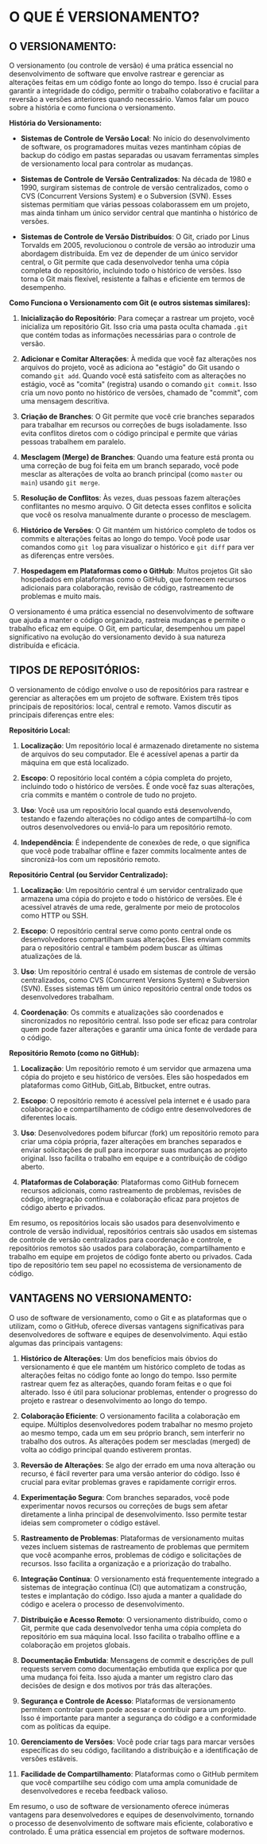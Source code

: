 # O QUE É VERSIONAMENTO?
## O VERSIONAMENTO:
O versionamento (ou controle de versão) é uma prática essencial no desenvolvimento de software que envolve rastrear e gerenciar as alterações feitas em um código fonte ao longo do tempo. Isso é crucial para garantir a integridade do código, permitir o trabalho colaborativo e facilitar a reversão a versões anteriores quando necessário. Vamos falar um pouco sobre a história e como funciona o versionamento.

**História do Versionamento:**

- **Sistemas de Controle de Versão Local**: No início do desenvolvimento de software, os programadores muitas vezes mantinham cópias de backup do código em pastas separadas ou usavam ferramentas simples de versionamento local para controlar as mudanças.

- **Sistemas de Controle de Versão Centralizados**: Na década de 1980 e 1990, surgiram sistemas de controle de versão centralizados, como o CVS (Concurrent Versions System) e o Subversion (SVN). Esses sistemas permitiam que várias pessoas colaborassem em um projeto, mas ainda tinham um único servidor central que mantinha o histórico de versões.

- **Sistemas de Controle de Versão Distribuídos**: O Git, criado por Linus Torvalds em 2005, revolucionou o controle de versão ao introduzir uma abordagem distribuída. Em vez de depender de um único servidor central, o Git permite que cada desenvolvedor tenha uma cópia completa do repositório, incluindo todo o histórico de versões. Isso torna o Git mais flexível, resistente a falhas e eficiente em termos de desempenho.

**Como Funciona o Versionamento com Git (e outros sistemas similares):**

1. **Inicialização do Repositório**: Para começar a rastrear um projeto, você inicializa um repositório Git. Isso cria uma pasta oculta chamada `.git` que contém todas as informações necessárias para o controle de versão.

2. **Adicionar e Comitar Alterações**: À medida que você faz alterações nos arquivos do projeto, você as adiciona ao "estágio" do Git usando o comando `git add`. Quando você está satisfeito com as alterações no estágio, você as "comita" (registra) usando o comando `git commit`. Isso cria um novo ponto no histórico de versões, chamado de "commit", com uma mensagem descritiva.

3. **Criação de Branches**: O Git permite que você crie branches separados para trabalhar em recursos ou correções de bugs isoladamente. Isso evita conflitos diretos com o código principal e permite que várias pessoas trabalhem em paralelo.

4. **Mesclagem (Merge) de Branches**: Quando uma feature está pronta ou uma correção de bug foi feita em um branch separado, você pode mesclar as alterações de volta ao branch principal (como `master` ou `main`) usando `git merge`.

5. **Resolução de Conflitos**: Às vezes, duas pessoas fazem alterações conflitantes no mesmo arquivo. O Git detecta esses conflitos e solicita que você os resolva manualmente durante o processo de mesclagem.

6. **Histórico de Versões**: O Git mantém um histórico completo de todos os commits e alterações feitas ao longo do tempo. Você pode usar comandos como `git log` para visualizar o histórico e `git diff` para ver as diferenças entre versões.

7. **Hospedagem em Plataformas como o GitHub**: Muitos projetos Git são hospedados em plataformas como o GitHub, que fornecem recursos adicionais para colaboração, revisão de código, rastreamento de problemas e muito mais.

O versionamento é uma prática essencial no desenvolvimento de software que ajuda a manter o código organizado, rastreia mudanças e permite o trabalho eficaz em equipe. O Git, em particular, desempenhou um papel significativo na evolução do versionamento devido à sua natureza distribuída e eficácia.

## TIPOS DE REPOSITÓRIOS:
O versionamento de código envolve o uso de repositórios para rastrear e gerenciar as alterações em um projeto de software. Existem três tipos principais de repositórios: local, central e remoto. Vamos discutir as principais diferenças entre eles:

**Repositório Local:**

1. **Localização**: Um repositório local é armazenado diretamente no sistema de arquivos do seu computador. Ele é acessível apenas a partir da máquina em que está localizado.

2. **Escopo**: O repositório local contém a cópia completa do projeto, incluindo todo o histórico de versões. É onde você faz suas alterações, cria commits e mantém o controle de tudo no projeto.

3. **Uso**: Você usa um repositório local quando está desenvolvendo, testando e fazendo alterações no código antes de compartilhá-lo com outros desenvolvedores ou enviá-lo para um repositório remoto.

4. **Independência**: É independente de conexões de rede, o que significa que você pode trabalhar offline e fazer commits localmente antes de sincronizá-los com um repositório remoto.

**Repositório Central (ou Servidor Centralizado):**

1. **Localização**: Um repositório central é um servidor centralizado que armazena uma cópia do projeto e todo o histórico de versões. Ele é acessível através de uma rede, geralmente por meio de protocolos como HTTP ou SSH.

2. **Escopo**: O repositório central serve como ponto central onde os desenvolvedores compartilham suas alterações. Eles enviam commits para o repositório central e também podem buscar as últimas atualizações de lá.

3. **Uso**: Um repositório central é usado em sistemas de controle de versão centralizados, como CVS (Concurrent Versions System) e Subversion (SVN). Esses sistemas têm um único repositório central onde todos os desenvolvedores trabalham.

4. **Coordenação**: Os commits e atualizações são coordenados e sincronizados no repositório central. Isso pode ser eficaz para controlar quem pode fazer alterações e garantir uma única fonte de verdade para o código.

**Repositório Remoto (como no GitHub):**

1. **Localização**: Um repositório remoto é um servidor que armazena uma cópia do projeto e seu histórico de versões. Eles são hospedados em plataformas como GitHub, GitLab, Bitbucket, entre outras.

2. **Escopo**: O repositório remoto é acessível pela internet e é usado para colaboração e compartilhamento de código entre desenvolvedores de diferentes locais.

3. **Uso**: Desenvolvedores podem bifurcar (fork) um repositório remoto para criar uma cópia própria, fazer alterações em branches separados e enviar solicitações de pull para incorporar suas mudanças ao projeto original. Isso facilita o trabalho em equipe e a contribuição de código aberto.

4. **Plataformas de Colaboração**: Plataformas como GitHub fornecem recursos adicionais, como rastreamento de problemas, revisões de código, integração contínua e colaboração eficaz para projetos de código aberto e privados.

Em resumo, os repositórios locais são usados para desenvolvimento e controle de versão individual, repositórios centrais são usados em sistemas de controle de versão centralizados para coordenação e controle, e repositórios remotos são usados para colaboração, compartilhamento e trabalho em equipe em projetos de código fonte aberto ou privados. Cada tipo de repositório tem seu papel no ecossistema de versionamento de código.

## VANTAGENS NO VERSIONAMENTO:
O uso de software de versionamento, como o Git e as plataformas que o utilizam, como o GitHub, oferece diversas vantagens significativas para desenvolvedores de software e equipes de desenvolvimento. Aqui estão algumas das principais vantagens:

1. **Histórico de Alterações**: Um dos benefícios mais óbvios do versionamento é que ele mantém um histórico completo de todas as alterações feitas no código fonte ao longo do tempo. Isso permite rastrear quem fez as alterações, quando foram feitas e o que foi alterado. Isso é útil para solucionar problemas, entender o progresso do projeto e rastrear o desenvolvimento ao longo do tempo.

2. **Colaboração Eficiente**: O versionamento facilita a colaboração em equipe. Múltiplos desenvolvedores podem trabalhar no mesmo projeto ao mesmo tempo, cada um em seu próprio branch, sem interferir no trabalho dos outros. As alterações podem ser mescladas (merged) de volta ao código principal quando estiverem prontas.

3. **Reversão de Alterações**: Se algo der errado em uma nova alteração ou recurso, é fácil reverter para uma versão anterior do código. Isso é crucial para evitar problemas graves e rapidamente corrigir erros.

4. **Experimentação Segura**: Com branches separados, você pode experimentar novos recursos ou correções de bugs sem afetar diretamente a linha principal de desenvolvimento. Isso permite testar ideias sem comprometer o código estável.

5. **Rastreamento de Problemas**: Plataformas de versionamento muitas vezes incluem sistemas de rastreamento de problemas que permitem que você acompanhe erros, problemas de código e solicitações de recursos. Isso facilita a organização e a priorização do trabalho.

6. **Integração Contínua**: O versionamento está frequentemente integrado a sistemas de integração contínua (CI) que automatizam a construção, testes e implantação do código. Isso ajuda a manter a qualidade do código e acelera o processo de desenvolvimento.

7. **Distribuição e Acesso Remoto**: O versionamento distribuído, como o Git, permite que cada desenvolvedor tenha uma cópia completa do repositório em sua máquina local. Isso facilita o trabalho offline e a colaboração em projetos globais.

8. **Documentação Embutida**: Mensagens de commit e descrições de pull requests servem como documentação embutida que explica por que uma mudança foi feita. Isso ajuda a manter um registro claro das decisões de design e dos motivos por trás das alterações.

9. **Segurança e Controle de Acesso**: Plataformas de versionamento permitem controlar quem pode acessar e contribuir para um projeto. Isso é importante para manter a segurança do código e a conformidade com as políticas da equipe.

10. **Gerenciamento de Versões**: Você pode criar tags para marcar versões específicas do seu código, facilitando a distribuição e a identificação de versões estáveis.

11. **Facilidade de Compartilhamento**: Plataformas como o GitHub permitem que você compartilhe seu código com uma ampla comunidade de desenvolvedores e receba feedback valioso.

Em resumo, o uso de software de versionamento oferece inúmeras vantagens para desenvolvedores e equipes de desenvolvimento, tornando o processo de desenvolvimento de software mais eficiente, colaborativo e controlado. É uma prática essencial em projetos de software modernos.